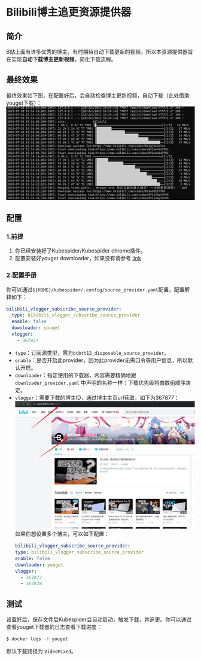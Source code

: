 # Bilibili博主追更资源提供器
## 简介
B站上面有许多优秀的博主，有时期待自动下载更新的视频。所以本资源提供器旨在实现**自动下载博主更新视频**，简化下载流程。

## 最终效果
最终效果如下图，在配置好后，会自动检查博主更新视频，自动下载（此处借助youget下载）：
![img](images/final_show.png)

## 配置
### 1.前提
1. 你已经安装好了Kubespider/Kubespider chrome插件。
2. 配置安装好youget downloader，如果没有请参考 [link](../youget_download_provider/README.md)

### 2.配置手册
你可以通过`${HOME}/kubespider/.config/source_provider.yaml`配置，配置解释如下：
```yaml
bilibili_vlogger_subscribe_source_provider:
  type: bilibili_vlogger_subscribe_source_provider
  enable: false
  downloader: youget
  vlogger:
    - 367877
```

* `type`：订阅源类型，需为`btbtt12_disposable_source_provider`。
* `enable`：是否开启此provider，因为此provider无需口令等用户信息，所以默认开启。
* `downloader`：指定使用的下载器，内容需要精确地跟 `downloader_provider.yaml` 中声明的名称一样；下载优先级将由数组顺序决定。
* `vlogger`：需要下载的博主ID，通过博主主页url获取，如下为367877：
  ![img](./images/vlogger_id.png)
  如果你想设置多个博主，可以如下配置：
  ```yaml
  bilibili_vlogger_subscribe_source_provider:
  type: bilibili_vlogger_subscribe_source_provider
  enable: false
  downloader: youget
  vlogger:
    - 367877
    - 367878
  ```


## 测试
设置好后，保存文件后Kubespider会自动启动，触发下载，并追更。你可以通过查看youget下载器的日志查看下载进度：

```sh
$ docker logs -f youget
```

默认下载路径为 `VideoMixed`。 